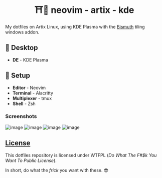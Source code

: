 <h1 align=center>⛩️🍙 neovim - artix - kde</h1>

My dotfiles on Artix Linux, using KDE Plasma with the [Bismuth](https://github.com/Bismuth-Forge/bismuth) tiling windows addon.

## 🍵 Desktop

- **DE** - KDE Plasma

## 🍣 Setup

- **Editor** - Neovim
- **Terminal** - Alacritty
- **Multiplexer** - tmux
- **Shell** - Zsh

### Screenshots

![image](https://user-images.githubusercontent.com/39676098/164172894-7ee5bad3-c800-42da-a44f-2abc55402650.png)
![image](https://user-images.githubusercontent.com/39676098/164172967-3e8a1104-f9ed-41cd-8577-aa6681dccca3.png)
![image](https://user-images.githubusercontent.com/39676098/164172925-b5ec8975-6ad9-48a8-8056-ca91de8945c3.png)
![image](https://user-images.githubusercontent.com/39676098/164172934-2d1a905a-e93f-4e47-add4-84f687b51d0e.png)


## [License](./LICENSE)

This dotfiles repository is licensed under WTFPL (*Do What The F#$k You Want To Public License*).

In short, do what the *frick* you want with these. 😎
